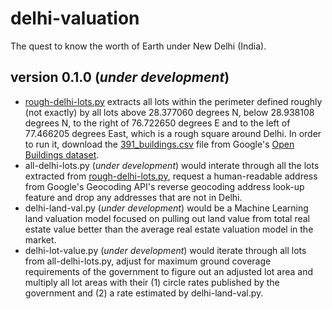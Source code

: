 # delhi-valuation
The quest to know the worth of Earth under New Delhi (India).
## version 0.1.0 (*under development*)
- [rough-delhi-lots.py](https://github.com/vinamrsachdeva/delhi-valuation/blob/main/rough_delhi_lots.py) extracts all lots within the perimeter defined roughly (not exactly) by all lots above 28.377060 degrees N, below 28.938108 degrees N, to the right of 76.722650 degrees E and to the left of 77.466205 degrees East, which is a rough square around Delhi. In order to run it, download the [391_buildings.csv](https://storage.googleapis.com/open-buildings-data/v3/polygons_s2_level_4_gzip/391_buildings.csv.gz) file from Google's [Open Buildings dataset](https://sites.research.google/open-buildings/#download).
- all-delhi-lots.py (*under development*) would interate through all the lots extracted from [rough-delhi-lots.py](https://github.com/vinamrsachdeva/delhi-valuation/blob/main/rough_delhi_lots.py), request a human-readable address from Google's Geocoding API's reverse geocoding address look-up feature and drop any addresses that are not in Delhi.
- delhi-land-val.py (*under development*) would be a Machine Learning land valuation model focused on pulling out land value from total real estate value better than the average real estate valuation model in the market.
- delhi-lot-value.py (*under development*) would iterate through all lots from all-delhi-lots.py, adjust for maximum ground coverage requirements of the government to figure out an adjusted lot area and multiply all lot areas with their (1) circle rates published by the government and (2) a rate estimated by delhi-land-val.py.
